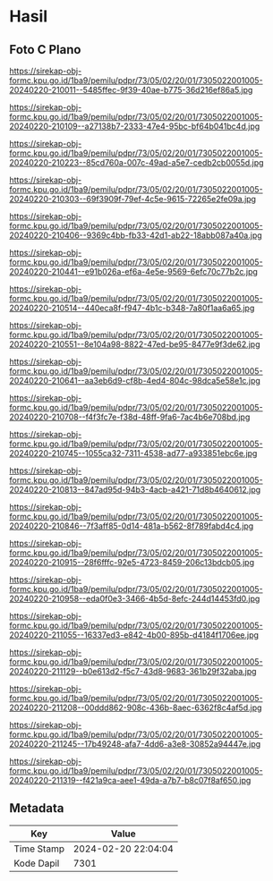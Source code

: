 # Hasil

## Foto C Plano

https://sirekap-obj-formc.kpu.go.id/1ba9/pemilu/pdpr/73/05/02/20/01/7305022001005-20240220-210011--5485ffec-9f39-40ae-b775-36d216ef86a5.jpg

https://sirekap-obj-formc.kpu.go.id/1ba9/pemilu/pdpr/73/05/02/20/01/7305022001005-20240220-210109--a27138b7-2333-47e4-95bc-bf64b041bc4d.jpg

https://sirekap-obj-formc.kpu.go.id/1ba9/pemilu/pdpr/73/05/02/20/01/7305022001005-20240220-210223--85cd760a-007c-49ad-a5e7-cedb2cb0055d.jpg

https://sirekap-obj-formc.kpu.go.id/1ba9/pemilu/pdpr/73/05/02/20/01/7305022001005-20240220-210303--69f3909f-79ef-4c5e-9615-72265e2fe09a.jpg

https://sirekap-obj-formc.kpu.go.id/1ba9/pemilu/pdpr/73/05/02/20/01/7305022001005-20240220-210406--9369c4bb-fb33-42d1-ab22-18abb087a40a.jpg

https://sirekap-obj-formc.kpu.go.id/1ba9/pemilu/pdpr/73/05/02/20/01/7305022001005-20240220-210441--e91b026a-ef6a-4e5e-9569-6efc70c77b2c.jpg

https://sirekap-obj-formc.kpu.go.id/1ba9/pemilu/pdpr/73/05/02/20/01/7305022001005-20240220-210514--440eca8f-f947-4b1c-b348-7a80f1aa6a65.jpg

https://sirekap-obj-formc.kpu.go.id/1ba9/pemilu/pdpr/73/05/02/20/01/7305022001005-20240220-210551--8e104a98-8822-47ed-be95-8477e9f3de62.jpg

https://sirekap-obj-formc.kpu.go.id/1ba9/pemilu/pdpr/73/05/02/20/01/7305022001005-20240220-210641--aa3eb6d9-cf8b-4ed4-804c-98dca5e58e1c.jpg

https://sirekap-obj-formc.kpu.go.id/1ba9/pemilu/pdpr/73/05/02/20/01/7305022001005-20240220-210708--f4f3fc7e-f38d-48ff-9fa6-7ac4b6e708bd.jpg

https://sirekap-obj-formc.kpu.go.id/1ba9/pemilu/pdpr/73/05/02/20/01/7305022001005-20240220-210745--1055ca32-7311-4538-ad77-a933851ebc6e.jpg

https://sirekap-obj-formc.kpu.go.id/1ba9/pemilu/pdpr/73/05/02/20/01/7305022001005-20240220-210813--847ad95d-94b3-4acb-a421-71d8b4640612.jpg

https://sirekap-obj-formc.kpu.go.id/1ba9/pemilu/pdpr/73/05/02/20/01/7305022001005-20240220-210846--7f3aff85-0d14-481a-b562-8f789fabd4c4.jpg

https://sirekap-obj-formc.kpu.go.id/1ba9/pemilu/pdpr/73/05/02/20/01/7305022001005-20240220-210915--28f6fffc-92e5-4723-8459-206c13bdcb05.jpg

https://sirekap-obj-formc.kpu.go.id/1ba9/pemilu/pdpr/73/05/02/20/01/7305022001005-20240220-210958--eda0f0e3-3466-4b5d-8efc-244d14453fd0.jpg

https://sirekap-obj-formc.kpu.go.id/1ba9/pemilu/pdpr/73/05/02/20/01/7305022001005-20240220-211055--16337ed3-e842-4b00-895b-d4184f1706ee.jpg

https://sirekap-obj-formc.kpu.go.id/1ba9/pemilu/pdpr/73/05/02/20/01/7305022001005-20240220-211129--b0e613d2-f5c7-43d8-9683-361b29f32aba.jpg

https://sirekap-obj-formc.kpu.go.id/1ba9/pemilu/pdpr/73/05/02/20/01/7305022001005-20240220-211208--00ddd862-908c-436b-8aec-6362f8c4af5d.jpg

https://sirekap-obj-formc.kpu.go.id/1ba9/pemilu/pdpr/73/05/02/20/01/7305022001005-20240220-211245--17b49248-afa7-4dd6-a3e8-30852a94447e.jpg

https://sirekap-obj-formc.kpu.go.id/1ba9/pemilu/pdpr/73/05/02/20/01/7305022001005-20240220-211319--f421a9ca-aee1-49da-a7b7-b8c07f8af650.jpg


## Metadata

| Key        | Value               |
| ---------- | ------------------- |
| Time Stamp | 2024-02-20 22:04:04 |
| Kode Dapil | 7301                |




